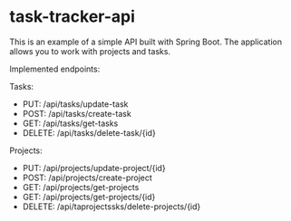 # task-tracker-api

This is an example of a simple API built with Spring Boot.
The application allows you to work with projects and tasks.

Implemented endpoints:

Tasks:
* PUT: /api/tasks/update-task
* POST: /api/tasks/create-task
* GET: /api/tasks/get-tasks
* DELETE: /api/tasks/delete-task/{id}

Projects:
* PUT: /api/projects/update-project/{id}
* POST: /api/projects/create-project
* GET: /api/projects/get-projects
* GET: /api/projects/get-projects/{id}
* DELETE: /api/taprojectssks/delete-projects/{id}
